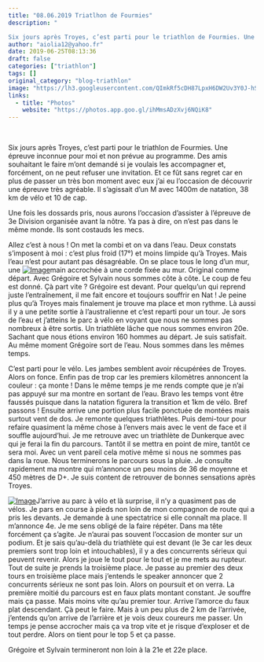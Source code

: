 ```yaml
---
title: "08.06.2019 Triatlhon de Fourmies"
description: " 

Six jours après Troyes, c’est parti pour le triathlon de Fourmies. Une épreuve inconnue pour moi et non prévue au programme. Des amis souhaitant le faire m’ont demandé si je voulais les accompagner et, forcément, on ne peut refuser une invitation. Et ce fût sans regret car en plus de passer un très bon moment avec eux j’ai eu l’occasion de découvrir une épreuve très agréable. Il s’agissait d’un M avec 1400m de natation, 38 km de vélo et 10 de cap."
author: "aiolia12@yahoo.fr"
date: 2019-06-25T08:13:36
draft: false
categories: ["triathlon"]
tags: []
original_category: "blog-triathlon"
image: "https://lh3.googleusercontent.com/QImkRf5cDH87LpxH6DW2Uv3Y0J-hSxqxXNzPv5sEso4wkT0k50YfOl8i24pKg1rFWuVaGSmqlwnYVkvbjqg_PSNnW-Qc_fmxm-1n3oiuHSwvCFqHOezPudv1ET0kDzeqxu7h6ch43ZIWphUNRdWMYA_Mc1cwUrzt3o33Um-siIB1zVEtTZoT_iN1soN4q0efKhayMYNasbnBNTDZdk-00-rXz-jbuVBTEQW4yEqKAnAQT80B5Q-kyJMCsRgx0VznS4COcGQT_UaNTpXYbbHIJoI2WsC0FPusS9RMmZXMQut3uuMuAmHl9N_Cper1HSJNM_Y3k0D9Mw9gIE7bxbUsGtf5AFtE2HWOYScfWEgdFqXylk_unCZqjiM0uyDWJ0uKq_bCziqx65OV7YVTUkVFeUZFcKYdRLj9YM3gmUT0VhQENaXc2laQQwihyChKvxLthiXbeyIggWTuGH_s4ImR1iwFb7ClP5xDJ2wTA7EBBo9X31T0ZeseO8tioWTORiqdhFvEsPb7cm1BQWSC3Dt_XaJiS-p6wLAE17PxyuC4mJz0RK750dOEN3vPONiUyTHYl2vqH2eBpQGSahtGuO9AbA_mJphwl2jZpIHpUbJMiv8tIibuqPXmTSvDiODYU4b_sFzQ5AfD5GVqU7dCdHQYZFAymWxG61vKaBHmMSQPvik_jq2VXqWFeqXr3UTIUA8iJWImVD6RC-IVvGSBmIGeH1MtGg=w429-h776-no"
links:
  - title: "Photos"
    website: "https://photos.app.goo.gl/ihMmsADzXvj6NQiK8"
---
```


&nbsp;

Six jours après Troyes, c’est parti pour le triathlon de Fourmies. Une épreuve inconnue pour moi et non prévue au programme. Des amis souhaitant le faire m’ont demandé si je voulais les accompagner et, forcément, on ne peut refuser une invitation. Et ce fût sans regret car en plus de passer un très bon moment avec eux j’ai eu l’occasion de découvrir une épreuve très agréable. Il s’agissait d’un M avec 1400m de natation, 38 km de vélo et 10 de cap.

<!--more-->

Une fois les dossards pris, nous aurons l’occasion d’assister à l’épreuve de 3e Division organisée avant la nôtre. Ya pas à dire, on n’est pas dans le même monde. Ils sont costauds les mecs. 

Allez c’est à nous&nbsp;! On met la combi et on va dans l’eau. Deux constats s’imposent à moi&nbsp;: c’est plus froid (17°) et moins limpide qu’à Troyes. Mais l’eau n’est pour autant pas désagréable. On se place tous le long d’un mur, une [![Image](https://lh3.googleusercontent.com/h4gPtHyrmoimGI1sEX1F4w_GHHARtI3TJu3h8SzpYQKjUSwJSvcZGpWnioGKjzvg5jrK4wAb-xzY9Ak46y-Xj1w9yvwkzidi4QsAKmgr6PTgqzu4rMsM_c0Ea-GfPNO0LIXh3-dWd5w7PeiIzVejRjX15PymtgwEhU0but6n77G27D0y8fdsJHDLnSJTUV_ej7mN9fVdGG9HmP8J2iY0DE3BzlIn1vNt35hIkdyuGBwu2vG-XnSd1Hn4wiPAstLhiTReWFUA2S1V4B7koVewC1q0gDTiKhhAjqgTJKz_CskuM9nJ0IMw3Osm0PLk0vAZGTT5DneILqLaXZwaH9lJgOduMnOynBlv1AFvVuD6ppMrfToaiY3mykxCCrexmcFmr7eH0eYlW-j86lV9nOrBI5xhZulWUdpX6pIKTbhDhWL-SiydRw2DNTL9rles7_H_wwL-N3vmdpy7KwrytJcsRJD4Xkgg1uMCbypjtEQ_T5M-E1lFQlqeIG9p1qtPPzizp7K_JlJDr3FBYza_OKWeQmaacbxvLJrwQlWGOBmXvZSTxYzNcWRGofL-zP1igwFc65wURoGKQPGA3JzZ1s81QBpBFB5wuJTBsjGta4bU9xdXpPSpn5ZKJXq6m2Zb0dRQhDX-jaghNfUUnkniiQjdMU04tkdIacIG1Y45CuU-sZGRbI-BAMXFqr5R2Gl7c0bceJfdp_7Km-7ro8lVd9igGxhL3g=w1156-h776-no)](https://lh3.googleusercontent.com/h4gPtHyrmoimGI1sEX1F4w_GHHARtI3TJu3h8SzpYQKjUSwJSvcZGpWnioGKjzvg5jrK4wAb-xzY9Ak46y-Xj1w9yvwkzidi4QsAKmgr6PTgqzu4rMsM_c0Ea-GfPNO0LIXh3-dWd5w7PeiIzVejRjX15PymtgwEhU0but6n77G27D0y8fdsJHDLnSJTUV_ej7mN9fVdGG9HmP8J2iY0DE3BzlIn1vNt35hIkdyuGBwu2vG-XnSd1Hn4wiPAstLhiTReWFUA2S1V4B7koVewC1q0gDTiKhhAjqgTJKz_CskuM9nJ0IMw3Osm0PLk0vAZGTT5DneILqLaXZwaH9lJgOduMnOynBlv1AFvVuD6ppMrfToaiY3mykxCCrexmcFmr7eH0eYlW-j86lV9nOrBI5xhZulWUdpX6pIKTbhDhWL-SiydRw2DNTL9rles7_H_wwL-N3vmdpy7KwrytJcsRJD4Xkgg1uMCbypjtEQ_T5M-E1lFQlqeIG9p1qtPPzizp7K_JlJDr3FBYza_OKWeQmaacbxvLJrwQlWGOBmXvZSTxYzNcWRGofL-zP1igwFc65wURoGKQPGA3JzZ1s81QBpBFB5wuJTBsjGta4bU9xdXpPSpn5ZKJXq6m2Zb0dRQhDX-jaghNfUUnkniiQjdMU04tkdIacIG1Y45CuU-sZGRbI-BAMXFqr5R2Gl7c0bceJfdp_7Km-7ro8lVd9igGxhL3g=w1156-h776-no)main accrochée à une corde fixée au mur. Original comme départ. Avec Grégoire et Sylvain nous sommes côte à côte. Le coup de feu est donné. Çà part vite&nbsp;? Grégoire est devant. Pour quelqu’un qui reprend juste l’entraînement, il me fait encore et toujours souffrir en Nat&nbsp;! Je peine plus qu’à Troyes mais finalement je trouve ma place et mon rythme. Là aussi il y a une petite sortie à l’australienne et c’est reparti pour un tour. Je sors de l’eau et j’atteins le parc à vélo en voyant que nous ne sommes pas nombreux à être sortis. Un triathlète lâche que nous sommes environ 20e. Sachant que nous étions environ 160 hommes au départ. Je suis satisfait. Au même moment Grégoire sort de l’eau. Nous sommes dans les mêmes temps.&nbsp;

C’est parti pour le vélo. Les jambes semblent avoir récupérées de Troyes. Alors on fonce. Enfin pas de trop car les premiers kilomètres annoncent la couleur&nbsp;: ça monte&nbsp;! Dans le même temps je me rends compte que je n’ai pas appuyé sur ma montre en sortant de l’eau. Bravo les temps vont être faussés puisque dans la natation figurera la transition et 1km de vélo. Bref passons&nbsp;! Ensuite arrive une portion plus facile ponctuée de montées mais surtout vent de dos. Je remonte quelques triathlètes. Puis demi-tour pour refaire quasiment la même chose à l’envers mais avec le vent de face et il souffle aujourd’hui. Je me retrouve avec un triathlète de Dunkerque avec qui je ferai la fin du parcours. Tantôt il se mettra en point de mire, tantôt ce sera moi. Avec un vent pareil cela motive même si nous ne sommes pas dans la roue. Nous terminerons le parcours sous la pluie. Je consulte rapidement ma montre qui m’annonce un peu moins de 36 de moyenne et 450 mètres de D+. Je suis content de retrouver de bonnes sensations après Troyes.&nbsp;

[![Image](https://lh3.googleusercontent.com/jc-tP_hiiyQvTfu9lss6X1M4QNvlUCQvgRl0EK7mBERW9dFZmha_haxX29af54upHSRAIpWlvTpeXgzAbwk1-F8TnaQE2BLTebhUyx_ySKuhA8tt-DM41Bp-hF4ePzkPQE80ShD7Z8N-SFtPCKOHsJvou5bOANA3UjrNEtj9ZsQImfuCp3lDuzm84yqWhm0RpD3G-2ipcIORCskwh8SenC8I9HaoWNYbYRW47gmTlJwaBIUXZ0IirHjcCyuQbVObwqG47-G0wDwfM5nVR-Zukkw856awjlH1POXpRqxr6uOvFeTwm1zWPFyQktM_Y3_2hJYAo8P42-9GbUPnYV3HEPAdTjkYP7QUm3fdooWIqMKNtaWo9K63RRBVwjAc9Fyop1vfJ_FhmRaZZKnGyqu9FnCnS9bHzKKoNsz2SN0LmmY37F1NzGYNP6ejf9XB0RufZShk6nu5rd5Hp9Tc97u6lhKivebGiBLXWItH_9bgSnm44noPcejv89iL5fe4obetgwTodwWjIlILR1vPNTlQhPHEUAhWKkK-guRMCXqe-dNnSlI8bGs3tl1P_eBzwOjAwbECB_B0LhjE7hAO-1Umarp_lk_bZTGH7lpwsTvxCkRH-RKT_EBmfi3y5uBqImYpLgLc9BFNXJ1IM-GhaeL-OrDtBzzK0eyVQ2Qqxdg4wxYMDVUV7zUTo0CnCV3H9scr8NqYPpQ-2HMg4AXX-60N61nM0w=w1172-h776-no)](https://lh3.googleusercontent.com/jc-tP_hiiyQvTfu9lss6X1M4QNvlUCQvgRl0EK7mBERW9dFZmha_haxX29af54upHSRAIpWlvTpeXgzAbwk1-F8TnaQE2BLTebhUyx_ySKuhA8tt-DM41Bp-hF4ePzkPQE80ShD7Z8N-SFtPCKOHsJvou5bOANA3UjrNEtj9ZsQImfuCp3lDuzm84yqWhm0RpD3G-2ipcIORCskwh8SenC8I9HaoWNYbYRW47gmTlJwaBIUXZ0IirHjcCyuQbVObwqG47-G0wDwfM5nVR-Zukkw856awjlH1POXpRqxr6uOvFeTwm1zWPFyQktM_Y3_2hJYAo8P42-9GbUPnYV3HEPAdTjkYP7QUm3fdooWIqMKNtaWo9K63RRBVwjAc9Fyop1vfJ_FhmRaZZKnGyqu9FnCnS9bHzKKoNsz2SN0LmmY37F1NzGYNP6ejf9XB0RufZShk6nu5rd5Hp9Tc97u6lhKivebGiBLXWItH_9bgSnm44noPcejv89iL5fe4obetgwTodwWjIlILR1vPNTlQhPHEUAhWKkK-guRMCXqe-dNnSlI8bGs3tl1P_eBzwOjAwbECB_B0LhjE7hAO-1Umarp_lk_bZTGH7lpwsTvxCkRH-RKT_EBmfi3y5uBqImYpLgLc9BFNXJ1IM-GhaeL-OrDtBzzK0eyVQ2Qqxdg4wxYMDVUV7zUTo0CnCV3H9scr8NqYPpQ-2HMg4AXX-60N61nM0w=w1172-h776-no)J’arrive au parc à vélo et là surprise, il n’y a quasiment pas de vélos. Je pars en course à pieds non loin de mon compagnon de route qui a pris les devants. Je demande à une spectatrice si elle connaît ma place. Il m’annonce 4e. Je me sens obligé de la faire répéter. Dans ma tête forcément ça s’agite. Je n’aurai pas souvent l’occasion de monter sur un podium. Et je sais qu’au-delà du triathlète qui est devant (le 3e car les deux premiers sont trop loin et intouchables), il y a des concurrents sérieux qui peuvent revenir. Alors je joue le tout pour le tout et je me mets au rupteur. Tout de suite je prends la troisième place. Je passe au premier des deux tours en troisième place mais j’entends le speaker annoncer que 2 concurrents sérieux ne sont pas loin. Alors on poursuit et on verra. La première moitié du parcours est en faux plats montant constant. Je souffre mais ça passe. Mais moins vite qu’au premier tour. Arrive l’amorce du faux plat descendant. Çà peut le faire. Mais à un peu plus de 2 km de l’arrivée, j’entends qu’on arrive de l’arrière et je vois deux coureurs me passer. Un temps je pense accrocher mais ça va trop vite et je risque d’exploser et de tout perdre. Alors on tient pour le top 5 et ça passe.&nbsp;

Grégoire et Sylvain termineront non loin à la 21e et 22e place.